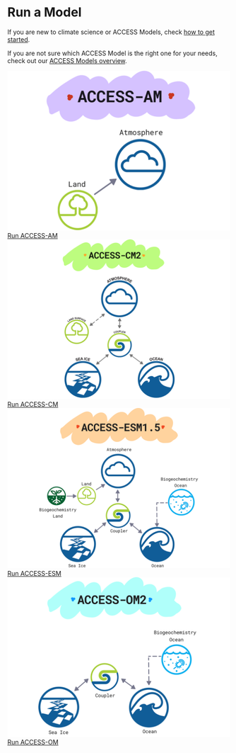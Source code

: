 # Run a Model
If you are new to climate science or ACCESS Models, check [how to get started](../../../get_started).

If you are not sure which ACCESS Model is the right one for your needs, check out our
[ACCESS Models overview](../).

<div class="card-container">
    <a href="run-access-am" class="squared-card aspect-ratio1to1 default-text-color">
        <div class="squared-card-image-container">
            <img class="img-cover white-background" src="../../assets/model-config-logos/access-am-config.png" alt="ACCESS-AM">
        </div>
        <div class="squared-card-text-container  highlight-bg bold">   
            Run ACCESS-AM
        </div>
    </a>
    <a href="run-access-cm" class="squared-card aspect-ratio1to1 default-text-color">
        <div class="squared-card-image-container">
            <img class="img-cover white-background" src="../../assets/model-config-logos/access-cm2-config.png" alt="ACCESS-CM">
        </div>
        <div class="squared-card-text-container  highlight-bg bold">   
            Run ACCESS-CM
        </div>
    </a>
    <a href="run-access-esm" class="squared-card aspect-ratio1to1 default-text-color">
        <div class="squared-card-image-container">
            <img class="img-cover white-background" src="../../assets/model-config-logos/access-esm-config.png" alt="ACCESS-ESM">
        </div>
        <div class="squared-card-text-container  highlight-bg bold">   
            Run ACCESS-ESM
        </div>
    </a>
    <a href="run-access-om" class="squared-card aspect-ratio1to1 default-text-color">
        <div class="squared-card-image-container">
            <img class="img-cover white-background" src="../../assets/model-config-logos/access-om2-config.png" alt="ACCESS-OM">
        </div>
        <div class="squared-card-text-container  highlight-bg bold">   
            Run ACCESS-OM
        </div>
    </a>
</div>